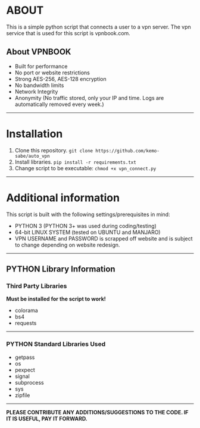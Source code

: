 # ABOUT
This is a simple python script that connects a user to a vpn server. The vpn service that is used for this script is vpnbook.com.

## About VPNBOOK

- Built for performance
- No port or website restrictions
- Strong AES-256, AES-128 encryption
- No bandwidth limits
- Network Integrity
- Anonymity (No traffic stored, only your IP and time. Logs are automatically removed every week.)

---

# Installation
1. Clone this repository.
`git clone https://github.com/kemo-sabe/auto_vpn`
2. Install libraries.
`pip install -r requirements.txt`
3. Change script to be executable:
`chmod +x vpn_connect.py`

---

# Additional information
This script is built with the following settings/prerequisites in mind:

- PYTHON 3 (PYTHON 3+ was used during coding/testing)
- 64-bit LINUX SYSTEM (tested on UBUNTU and MANJARO)
- VPN USERNAME and PASSWORD is scrapped off website and is subject to change depending on website redesign.

---

## PYTHON Library Information

### Third Party Libraries

**Must be installed for the script to work!**

- colorama
- bs4
- requests

---

### PYTHON Standard Libraries Used

- getpass
- os
- pexpect
- signal
- subprocess
- sys
- zipfile

---

**PLEASE CONTRIBUTE ANY ADDITIONS/SUGGESTIONS TO THE CODE. IF IT IS USEFUL, PAY IT FORWARD.**
